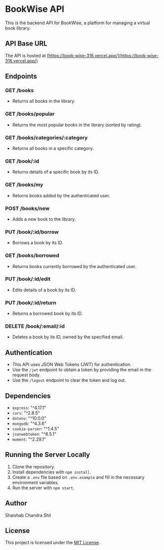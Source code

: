# BookWise API

This is the backend API for BookWise, a platform for managing a virtual book library.

## API Base URL

The API is hosted at [https://book-wise-316.vercel.app/](https://book-wise-316.vercel.app/)

## Endpoints

### GET /books

- Returns all books in the library.

### GET /books/popular

- Returns the most popular books in the library (sorted by rating).

### GET /books/categories/:category

- Returns all books in a specific category.

### GET /book/:id

- Returns details of a specific book by its ID.

### GET /books/my

- Returns books added by the authenticated user.

### POST /books/new

- Adds a new book to the library.

### PUT /book/:id/borrow

- Borrows a book by its ID.

### GET /books/borrowed

- Returns books currently borrowed by the authenticated user.

### PUT /book/:id/edit

- Edits details of a book by its ID.

### PUT /book/:id/return

- Returns a borrowed book by its ID.

### DELETE /book/:email/:id

- Deletes a book by its ID, owned by the specified email.

## Authentication

- This API uses JSON Web Tokens (JWT) for authentication.
- Use the `/jwt` endpoint to obtain a token by providing the email in the request body.
- Use the `/logout` endpoint to clear the token and log out.

## Dependencies

- `express`: "^4.17.1"
- `cors`: "^2.8.5"
- `dotenv`: "^10.0.0"
- `mongodb`: "^4.3.6"
- `cookie-parser`: "^1.4.5"
- `jsonwebtoken`: "^8.5.1"
- `moment`: "^2.29.1"

## Running the Server Locally

1. Clone the repository.
2. Install dependencies with `npm install`.
3. Create a `.env` file based on `.env.example` and fill in the necessary environment variables.
4. Run the server with `npm start`.

## Author

Shaishab Chandra Shil

## License

This project is licensed under the [MIT License](LICENSE).
